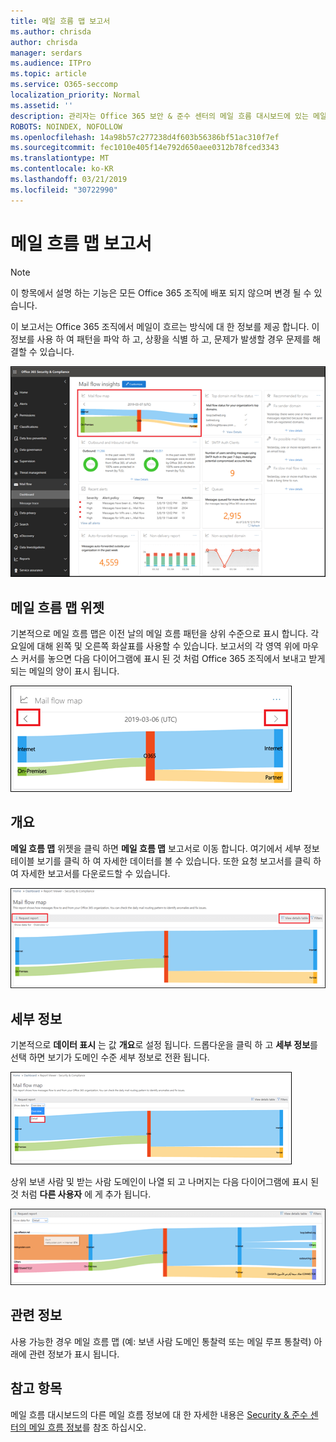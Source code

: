 ```yaml
---
title: 메일 흐름 맵 보고서
ms.author: chrisda
author: chrisda
manager: serdars
ms.audience: ITPro
ms.topic: article
ms.service: O365-seccomp
localization_priority: Normal
ms.assetid: ''
description: 관리자는 Office 365 보안 & 준수 센터의 메일 흐름 대시보드에 있는 메일 흐름 맵 보고서에 대해 알아볼 수 있습니다.
ROBOTS: NOINDEX, NOFOLLOW
ms.openlocfilehash: 14a98b57c277238d4f603b56386bf51ac310f7ef
ms.sourcegitcommit: fec1010e405f14e792d650aee0312b78fced3343
ms.translationtype: MT
ms.contentlocale: ko-KR
ms.lasthandoff: 03/21/2019
ms.locfileid: "30722990"
---
```

# <a name="mail-flow-map-report"></a>메일 흐름 맵 보고서

> [!NOTE]
> 이 항목에서 설명 하는 기능은 모든 Office 365 조직에 배포 되지 않으며 변경 될 수 있습니다.

이 보고서는 Office 365 조직에서 메일이 흐르는 방식에 대 한 정보를 제공 합니다. 이 정보를 사용 하 여 패턴을 파악 하 고, 상황을 식별 하 고, 문제가 발생할 경우 문제를 해결할 수 있습니다.

![Office 365 보안 & 준수 센터의 메일 흐름 대시보드의 메일 흐름 맵 보고서](media/mail-flow-map-selected.png)

## <a name="mail-flow-map-widget"></a>메일 흐름 맵 위젯

기본적으로 메일 흐름 맵은 이전 날의 메일 흐름 패턴을 상위 수준으로 표시 합니다. 각 요일에 대해 왼쪽 및 오른쪽 화살표를 사용할 수 있습니다. 보고서의 각 영역 위에 마우스 커서를 놓으면 다음 다이어그램에 표시 된 것 처럼 Office 365 조직에서 보내고 받게 되는 메일의 양이 표시 됩니다.

![메일 흐름 맵 위젯의 왼쪽 및 오른쪽 화살표](media/mail-flow-map-widget.png)

## <a name="overview"></a>개요

**메일 흐름 맵** 위젯을 클릭 하면 **메일 흐름 맵** 보고서로 이동 합니다. 여기에서 세부 정보 테이블 보기를 클릭 하 여 자세한 데이터를 볼 수 있습니다. 또한 요청 보고서를 클릭 하 여 자세한 보고서를 다운로드할 수 있습니다.

![메일 흐름 맵 보고서의 개요 보기](media/mail-flow-map-overview.png)

## <a name="details"></a>세부 정보

기본적으로 **데이터 표시** 는 값 **개요**로 설정 됩니다. 드롭다운을 클릭 하 고 **세부 정보**를 선택 하면 보기가 도메인 수준 세부 정보로 전환 됩니다.

![메일 흐름 맵 보고서의 개요 보기에 대 한 데이터 표시에서 세부 정보 선택](media/mail-flow-map-select-detail.png)

상위 보낸 사람 및 받는 사람 도메인이 나열 되 고 나머지는 다음 다이어그램에 표시 된 것 처럼 **다른 사용자** 에 게 추가 됩니다.

![메일 흐름 맵 보고서의 세부 정보 보기](media/mail-flow-map-detail.png)

## <a name="related-insights"></a>관련 정보

사용 가능한 경우 메일 흐름 맵 (예: 보낸 사람 도메인 통찰력 또는 메일 루프 통찰력) 아래에 관련 정보가 표시 됩니다.

## <a name="see-also"></a>참고 항목

메일 흐름 대시보드의 다른 메일 흐름 정보에 대 한 자세한 내용은 [Security & 준수 센터의 메일 흐름 정보](mail-flow-insights-v2.md)를 참조 하십시오.